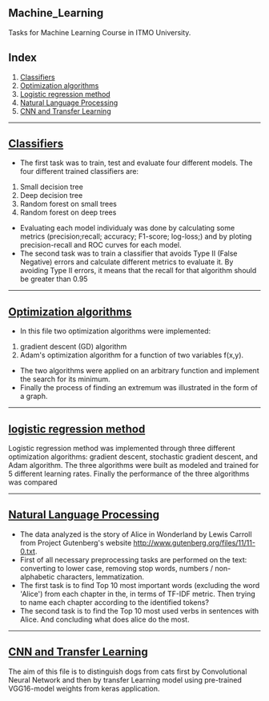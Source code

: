 ## Machine_Learning
Tasks for Machine Learning Course in ITMO University.

## Index
1. [Classifiers](#classifiers)
2. [Optimization algorithms](#optimization_algorithms)
3. [Logistic regression method](#logistic_regression_method)
4. [Natural Language Processing](#natural-anguage-processing)
5. [CNN and Transfer Learning](#cnn_and_transfer_learning)

---------------------

## [Classifiers](https://github.com/Nemat-Allah-Aloush/Machine_Learning_Techinques/blob/main/Task_1.ipynb)
* The first task was to train, test and evaluate four different models.
The four different trained classifiers are:
1. Small decision tree
2. Deep decision tree
3. Random forest on small trees
4. Random forest on deep trees
* Evaluating each model individualy was done by calculating some metrics (precision;recall; accuracy; F1-score; log-loss;) and by ploting precision-recall 
and ROC curves for each model.
* The second task was to train a classifier that avoids Type II (False Negative) errors
and calculate different metrics to evaluate it. By avoiding Type II errors, it means that the recall for that algorithm should be greater than 0.95

---------------------

## [Optimization algorithms](https://github.com/Nemat-Allah-Aloush/Machine_Learning_Techinques/blob/main/Task_2_Optimization.ipynb)
* In this file two optimization algorithms were implemented:
1.  gradient descent (GD) algorithm 
2.  Adam's optimization algorithm 
for a function of two variables f(x,y).
* The two algorithms were applied on an arbitrary function and implement the search for its minimum.
* Finally the process of finding an extremum was illustrated in the form of a graph.

---------------------

## [logistic regression method](https://github.com/Nemat-Allah-Aloush/Machine_Learning_Techinques/blob/main/Task_3.ipynb)
Logistic regression method was implemented through three different optimization algorithms: gradient descent, stochastic gradient descent, and Adam algorithm. The three algorithms were built as modeled and trained for 5 different learning rates. Finally the performance of the three algorithms was compared

---------------------

## [Natural Language Processing](https://github.com/Nemat-Allah-Aloush/Machine_Learning_Techinques/blob/main/Task_4_NLP.ipynb)
*	The data analyzed is the story of Alice in Wonderland by Lewis Carroll from Project Gutenberg's website http://www.gutenberg.org/files/11/11-0.txt.
*	First of all necessary preprocessing tasks are performed on the text: converting to lower case, removing stop words, numbers / non-alphabetic characters, lemmatization.
*	The first task is to find Top 10 most important words (excluding the word 'Alice') from each chapter in the, in terms of TF-IDF metric.
Then trying to name each chapter according to the identified tokens?
*	The second task is to find the Top 10 most used verbs in sentences with Alice. And concluding what does alice do the most.

---------------------

## [CNN and Transfer Learning](https://github.com/Nemat-Allah-Aloush/Machine_Learning_Techinques/blob/main/Task_5_CNN_and_Transfer_Learning.ipynb)
The aim of this file is to distinguish dogs from cats first by Convolutional Neural Network and then by transfer Learning model using pre-trained VGG16-model weights from keras application.

